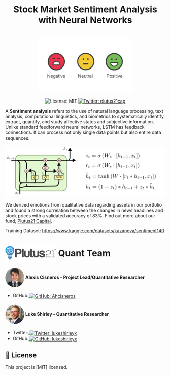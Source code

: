 <h1 align="center">Stock Market Sentiment Analysis with Neural Networks</h1>
<h1 align="center"><img src="Images/sentiment.png" width="300" align="center"></h1>
<p align="center">  
    <img alt="License: MIT" src="https://img.shields.io/badge/license-MIT-brightgreen.svg" target="_blank" />
  </a>
  <a href="https://twitter.com/plutus21cap">
    <img alt="Twitter: plutus21cap" src="https://img.shields.io/twitter/follow/plutus21cap.svg?style=social" target="_blank" />
  </a>
</p>

A **Sentiment analysis** refers to the use of natural language processing, text analysis, computational linguistics, and biometrics to systematically identify, extract, quantify, and study affective states and subjective information. Unlike standard feedforward neural networks, LSTM has feedback connections. It can process not only single data points but also entire data sequences.

<h4 align="center"><img src="Images/LSTM.png" width="800" align="center"></h4>

We derived emotions from qualitative data regarding assets in our portfolio and found a strong correlation between the changes in news headlines and stock prices with a validated accuracy of 83%. Find out more about our fund, <a href="https://www.plutus21.com/">Plutus21 Capital</a>.

Training Dataset: https://www.kaggle.com/datasets/kazanova/sentiment140

<h1><img src="Images/Logo_Plutus21.png" width="160" align="center"> Quant Team</h1>

<h4><img src="Images/Alexis.png" alt="Avatar" align="center" width="60"> Alexis Cisneros - Project Lead/Quantitative Researcher</h4>

- GitHub:<a href="https://github.com/Ahcisneros">
    <img alt="GitHub: Ahcisneros" src="https://img.shields.io/github/followers/Ahcisneros?style=social" target="_blank" align="center" />
  </a>

<h4><img src="Images/Luke.png" alt="Avatar" align="center" width="60"> Luke Shirley - Quantitative Researcher</h4>

- Twitter:<a href="https://twitter.com/lukeshirleyx">
    <img alt="Twitter: lukeshirleyx" src="https://img.shields.io/twitter/follow/lukeshirleyx.svg?style=social" target="_blank" align="center" />
  </a>
- GitHub:<a href="https://github.com/Lukeshirleyx">
    <img alt="GitHub: lukeshirleyx" src="https://img.shields.io/github/followers/lukeshirleyx?style=social" target="_blank" align="center" />
  </a>
## 📝 License
This project is [MIT] licensed.

